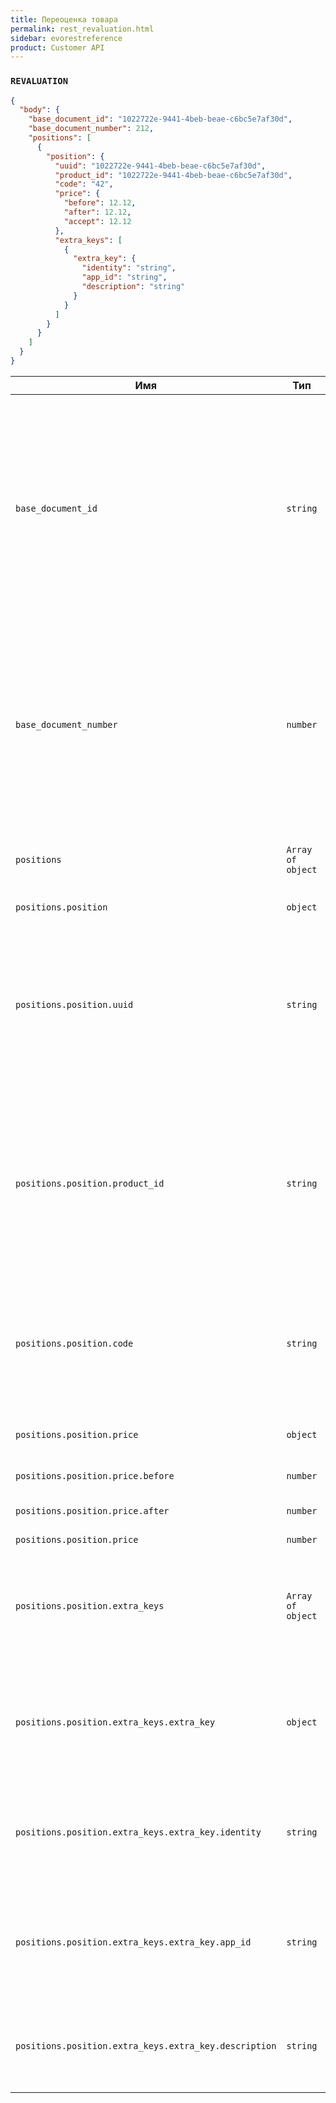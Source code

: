 ```yaml
---
title: Переоценка товара
permalink: rest_revaluation.html
sidebar: evorestreference
product: Customer API
---
```



### `REVALUATION`

```json
{
  "body": {
    "base_document_id": "1022722e-9441-4beb-beae-c6bc5e7af30d",
    "base_document_number": 212,
    "positions": [
      {
        "position": {
          "uuid": "1022722e-9441-4beb-beae-c6bc5e7af30d",
          "product_id": "1022722e-9441-4beb-beae-c6bc5e7af30d",
          "code": "42",
          "price": {
            "before": 12.12,
            "after": 12.12,
            "accept": 12.12
          },
          "extra_keys": [
            {
              "extra_key": {
                "identity": "string",
                "app_id": "string",
                "description": "string"
              }
            }
          ]
        }
      }
    ]
  }
}
```

Имя  | Тип  | Описание
-----|------|--------------
`base_document_id`| `string`|Соответствует атрибуту id документа продажи, на основании которого оформляется возврат (если производится возврат на основе чека). Не имеет значения если возврат производится без чека. Формат – uuid4, в соответствии с RFC.
`base_document_number`| `number `|*Необязательный*. Соответствует атрибуту number документа продажи, на основании которого оформляется возврат (если производится возврат на основе чека). Не имеет значения если возврат производится без чека.
`positions`|`Array of object`|Массив товарных позиций (объектов position) к приёмке.
`positions.position`|`object`|Позиция к продаже.
`positions.position.uuid`|`string`|*Необязательный*. Уникальный идентификатор товарной позиции в чеке. Полезен в случаях, когда нужно программно (средствами SDK) сослаться на конкретную позицию.
`positions.position.product_id`|`string`|*Необязательный*. Идентификатор товара, уникальный в рамках магазина. Поле не передаётся, если производится продажа или возврат товара "Позиция по свободной цене". Формат `uuid4`, в соответствии с RFC.
`positions.position.code`|`string`|*Необязательный*. Код товара или модификации товара. Поле не передаётся, если производится продажа или возврат товара "Позиция по свободной цене".
`positions.position.price`|`object`|Объект (price), содержащий данные о ценах товара.
`positions.position.price.before`|`number`|Отпускная цена до переоценки.
`positions.position.price.after`|`number`|Отпускная цена после переоценки.
`positions.position.price`|`number`|Цена приёмки.
`positions.position.extra_keys`|`Array of object`|*Необязательный*. Массив объектов `extra_key`, соответствующих extra товара, на момент добавления товара в документ.
`positions.position.extra_keys.extra_key`|`object`|*Необязательный*. Массив объектов `extra_key`, соответствующих extra товара, на момент добавления товара в документ.
`positions.position.extra_keys.extra_key.identity`|`string`|*Необязательный*. Уникальный идентификатор дополнительного атрибута товара. Формат – uuid4, в соответствии с RFC.
`positions.position.extra_keys.extra_key.app_id`|`string`|*Необязательный*. Идентификатор приложения, в рамках которого к товарной позиции привязан дополнительный атрибут.
`positions.position.extra_keys.extra_key.description`|`string`|*Необязательный*. Описание дополнительного атрибута для визуализации на смарт-терминале.
